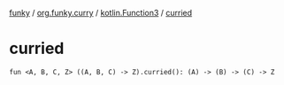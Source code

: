 [funky](../../index.md) / [org.funky.curry](../index.md) / [kotlin.Function3](index.md) / [curried](.)

# curried

`fun <A, B, C, Z> ((A, B, C) -> Z).curried(): (A) -> (B) -> (C) -> Z`